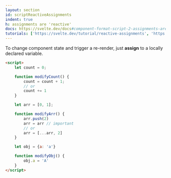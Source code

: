 ```yaml
---
layout: section
id: scriptReactiveAssignments
indent: true
h: assignments are 'reactive'
docs: https://svelte.dev/docs#component-format-script-2-assignments-are-reactive
tutorials: ['https://svelte.dev/tutorial/reactive-assignments', 'https://svelte.dev/tutorial/updating-arrays-and-objects']
---
```


To change component state and trigger a re-render, just **assign** to a locally declared variable.
```html
<script>
    let count = 0;

    function modifyCount() {
        count = count + 1;
        // or
        count += 1
    }

    let arr = [0, 1];

    function modifyArr() {
        arr.push(2)
        arr = arr // important
        // or
        arr = [...arr, 2]
    }

    let obj = {a: 'a'}

    function modifyObj() {
        obj.a = 'A'
    }
</script>
```